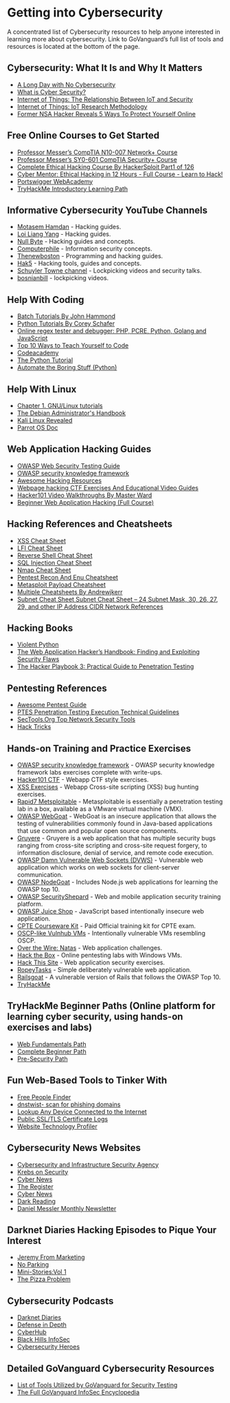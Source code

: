 # Getting into Cybersecurity
A concentrated list of Cybersecurity resources to help anyone interested in learning more about cybersecurity.
Link to GoVanguard’s full list of tools and resources is located at the bottom of the page.


Cybersecurity: What It Is and Why It Matters
----------------------------------------------------------------------------------------------------------------------------------------

  * [A Long Day with No Cybersecurity](https://www.youtube.com/watch?v=PYXdTIwdkj0)
  * [What is Cyber Security?](https://www.youtube.com/watch?v=ooJSgsB5fIE)
  * [Internet of Things: The Relationship Between IoT and Security](https://www.youtube.com/watch?v=LcoEe0LvaBo)
  * [Internet of Things: IoT Research Methodology](https://www.youtube.com/watch?v=iQCaGxnY4LM)
  * [Former NSA Hacker Reveals 5 Ways To Protect Yourself Online](https://www.youtube.com/watch?v=-ni_PWxrsNo)

Free Online Courses to Get Started
----------------------------------------------------------------------------------------------------------------------------------------

  * [Professor Messer’s CompTIA N10-007 Network+ Course](https://www.professormesser.com/network-plus/n10-007/n10-007-training-course/)
  * [Professor Messer’s SY0-601 CompTIA Security+ Course](https://www.professormesser.com/security-plus/sy0-601/sy0-601-video/sy0-601-comptia-security-plus-course/)
  * [Complete Ethical Hacking Course By HackerSploit Part1 of 126](https://www.youtube.com/watch?v=tHd8k54kVs8&list=PLBf0hzazHTGOEuhPQSnq-Ej8jRyXxfYvl)
  * [Cyber Mentor: Ethical Hacking in 12 Hours - Full Course - Learn to Hack!](https://www.youtube.com/watch?v=fNzpcB7ODxQ)
  * [Portswigger WebAcademy](https://portswigger.net/web-security)
  * [TryHackMe Introductory Learning Path](https://tryhackme.com/client/GoVanguard/path/join?code=eose6ewyj2l)

Informative Cybersecurity YouTube Channels 
----------------------------------------------------------------------------------------------------------------------------------------
  
  * [Motasem Hamdan](https://www.youtube.com/channel/UCNSdU_1ehXtGclimTVckHmQ/videos) - Hacking guides.
  * [Loi Liang Yang](https://www.youtube.com/channel/UC1szFCBUWXY3ESff8dJjjzw/videos) - Hacking guides.
  * [Null Byte](https://www.youtube.com/channel/UCgTNupxATBfWmfehv21ym-g) - Hacking guides and concepts.
  * [Computerphile](https://www.youtube.com/user/Computerphile/videos?view=0&sort=p&shelf_id=2) - Information security concepts.
  * [Thenewboston](https://www.youtube.com/user/thenewboston/playlists) - Programming and hacking guides.
  * [Hak5](https://www.youtube.com/user/Hak5Darren/featured) - Hacking tools, guides and concepts.
  * [Schuyler Towne channel](https://www.youtube.com/user/SchuylerTowne/) - Lockpicking videos and security talks.
  * [bosnianbill](https://www.youtube.com/user/bosnianbill) - lockpicking videos.
  
Help With Coding
----------------------------------------------------------------------------------------------------------------------------------------

  * [Batch Tutorials By John Hammond](https://www.youtube.com/playlist?list=PL69BE3BF7D0BB69C4)
  * [Python Tutorials By Corey Schafer](https://www.youtube.com/playlist?list=PL-osiE80TeTt2d9bfVyTiXJA-UTHn6WwU)
  * [Online regex tester and debugger: PHP, PCRE, Python, Golang and JavaScript](https://regex101.com/)
  * [Top 10 Ways to Teach Yourself to Code](https://lifehacker.com/top-10-ways-to-teach-yourself-to-code-1684250889)
  * [Codeacademy](https://www.codecademy.com/)
  * [The Python Tutorial](https://docs.python.org/3/tutorial/index.html)
  * [Automate the Boring Stuff (Python)](https://automatetheboringstuff.com/)

Help With Linux
----------------------------------------------------------------------------------------------------------------------------------------

  * [Chapter 1. GNU/Linux tutorials](https://www.debian.org/doc/manuals/debian-reference/ch01.en.html#_console_basics)
  * [The Debian Administrator's Handbook](https://www.debian.org/doc/manuals/debian-handbook)
  * [Kali Linux Revealed](https://www.kali.org/download-kali-linux-revealed-book/)
  * [Parrot OS Doc]( https://www.parrotsec.org/docs)

Web Application Hacking Guides
----------------------------------------------------------------------------------------------------------------------------------------

  * [OWASP Web Security Testing Guide]( https://owasp.org/www-project-web-security-testing-guide/v42/) 
  * [OWASP security knowledge framework](https://owasp-skf.gitbook.io/asvs-write-ups/)
  * [Awesome Hacking Resources](https://github.com/vitalysim/Awesome-Hacking-Resources)
  * [Webpage hacking CTF Exercises And Educational Video Guides](https://www.hacker101.com/)
  * [Hacker101 Video Walkthroughs By Master Ward](https://www.youtube.com/playlist?list=PLf1HS8uYJ17Kiu26FgMo-vSxXCgGG-0cx)
  * [Beginner Web Application Hacking (Full Course)](https://www.youtube.com/watch?v=24fHLWXGS-M)

Hacking References and Cheatsheets
----------------------------------------------------------------------------------------------------------------------------------------
 
  * [XSS Cheat Sheet](https://n0p.net/penguicon/php_app_sec/mirror/xss.html)
  * [LFI Cheat Sheet](https://highon.coffee/blog/lfi-cheat-sheet/)
  * [Reverse Shell Cheat Sheet](https://highon.coffee/blog/reverse-shell-cheat-sheet/)
  * [SQL Injection Cheat Sheet](https://www.invicti.com/blog/web-security/sql-injection-cheat-sheet/)
  * [Nmap Cheat Sheet](https://highon.coffee/blog/nmap-cheat-sheet/)
  * [Pentest Recon And Enu Cheatsheet](https://highon.coffee/blog/penetration-testing-tools-cheat-sheet/#recon-and-enumeration)
  * [Metasploit Payload Cheatsheet](https://netsec.ws/?p=331)
  * [Multiple Cheatsheets By Andrewjkerr](https://github.com/andrewjkerr/security-cheatsheets)
  * [Subnet Cheat Sheet Subnet Cheat Sheet – 24 Subnet Mask, 30, 26, 27, 29, and other IP Address CIDR Network References](freecodecamp.org)

Hacking Books
----------------------------------------------------------------------------------------------------------------------------------------

  * [Violent Python]( https://www.amazon.com/Violent-Python-Cookbook-Penetration-Engineers/dp/1597499579/ref=sr_1_1?crid=2COVPNF276816)
  * [The Web Application Hacker’s Handbook: Finding and Exploiting Security Flaws]( https://www.amazon.com/Web-Application-Hackers-Handbook-Exploiting/dp/1118026470/ref=sr_1_1?crid=7OOX2YCQSL1P)
  * [The Hacker Playbook 3: Practical Guide to Penetration Testing](https://www.amazon.com/Hacker-Playbook-Practical-Penetration-Testing/dp/1980901759/ref=sr_1_1?crid=3L6TXCLRK92HM)

Pentesting References
----------------------------------------------------------------------------------------------------------------------------------------

  * [Awesome Pentest Guide](https://github.com/enaqx/awesome-pentest)
  * [PTES Penetration Testing Execution Technical Guidelines](http://www.pentest-standard.org/index.php/PTES_Technical_Guidelines)
  * [SecTools.Org Top Network Security Tools](https://crazzycop.blogspot.com/2017/03/parrot-os-bash-command-line.html)
  * [Hack Tricks]( https://book.hacktricks.xyz/)

Hands-on Training and Practice Exercises
----------------------------------------------------------------------------------------------------------------------------------------
 
  * [OWASP security knowledge framework](https://owasp-skf.gitbook.io/asvs-write-ups/) - OWASP security knowledge framework labs exercises complete with write-ups.
  * [Hacker101 CTF](https://ctf.hacker101.com/) - Webapp CTF style exercises.
  * [XSS Exercises](https://xss-game.appspot.com/) - Webapp Cross-site scripting (XSS) bug hunting exercises.
  * [Rapid7 Metsploitable](https://information.rapid7.com/download-metasploitable-2017.html?LS=1631875&CS=web) - Metasploitable is essentially a penetration testing lab in a box, available as a VMware virtual machine (VMX).
  * [OWASP WebGoat](https://owasp.org/www-project-webgoat/) - WebGoat is an insecure application that allows the testing of vulnerabilities commonly found in Java-based applications that use common and popular open source components.
  * [Gruyere](https://google-gruyere.appspot.com/) - Gruyere is a web application that has multiple security bugs ranging from cross-site scripting and cross-site request forgery, to information disclosure, denial of service, and remote code execution.
  * [OWASP Damn Vulnerable Web Sockets (DVWS)](https://github.com/interference-security/DVWS/) - Vulnerable web application which works on web sockets for client-server communication.
  * [OWASP NodeGoat](https://github.com/OWASP/NodeGoat/) - Includes Node.js web applications for learning the OWASP top 10.
  * [OWASP SecurityShepard](https://github.com/OWASP/SecurityShepherd/) - Web and mobile application security training platform.
  * [OWASP Juice Shop](https://github.com/bkimminich/juice-shop/) - JavaScript based intentionally insecure web application.
  * [CPTE Courseware Kit](https://www.mile2.com/ebooks/) - Paid Official training kit for CPTE exam.
  * [OSCP-like Vulnhub VMs](https://www.abatchy.com/2017/02/oscp-like-vulnhub-vms) - Intentionally vulnerable VMs resembling OSCP.
  * [Over the Wire: Natas](http://overthewire.org/wargames/natas/) - Web application challenges.
  * [Hack the Box](https://www.hackthebox.eu/) - Online pentesting labs with Windows VMs.
  * [Hack This Site](https://www.hackthissite.org/) - Web application security exercises.
  * [RopeyTasks](https://github.com/iriusrisk/RopeyTasks) - Simple deliberately vulnerable web application.
  * [Railsgoat](https://github.com/OWASP/railsgoat) - A vulnerable version of Rails that follows the OWASP Top 10.
  * [TryHackMe](https://tryhackme.com/)

TryHackMe Beginner Paths (Online platform for learning cyber security, using hands-on exercises and labs)
----------------------------------------------------------------------------------------------------------------------------------------

  * [Web Fundamentals Path](https://tryhackme.com/path/outline/web)
  * [Complete Beginner Path](https://tryhackme.com/path/outline/beginner)
  * [Pre-Security Path](https://tryhackme.com/path/outline/presecurity)

Fun Web-Based Tools to Tinker With
---------------------------------------------------------------------------------------------------------------------------------------

  * [Free People Finder]( https://www.truepeoplesearch.com/)
  * [dnstwist- scan for phishing domains](https://dnstwist.it/)
  * [Lookup Any Device Connected to the Internet](https://www.shodan.io/)
  * [Public  SSL/TLS Certificate Logs](https://cert.sh)
  * [Website Technology Profiler](http://builtwith.com)

Cybersecurity News Websites
----------------------------------------------------------------------------------------------------------------------------------------

  * [Cybersecurity and Infrastructure Security Agency](https://www.cisa.gov/uscert/)
  * [Krebs on Security](https://krebsonsecurity.com/)
  * [Cyber News](https://cybernews.com/)
  * [The Register](https://www.theregister.com/)
  * [Cyber News](https://www.reddit.com/r/CyberNews/)
  * [Dark Reading](https://www.darkreading.com/)
  * [Daniel Messler Monthly Newsletter](https://danielmiessler.com/newsletter/)

  Darknet Diaries Hacking Episodes to Pique Your Interest
----------------------------------------------------------------------------------------------------------------------------------------

  * [Jeremy From Marketing](https://darknetdiaries.com/episode/36)
  * [No Parking](https://darknetdiaries.com/episode/40)
  * [Mini-Stories:Vol 1](https://darknetdiaries.com/episode/22/)
  * [The Pizza Problem](https://darknetdiaries.com/episode/97/)

Cybersecurity Podcasts
----------------------------------------------------------------------------------------------------------------------------------------

  * [Darknet Diaries](https://darknetdiaries.com/)
  * [Defense in Depth](https://cisoseries.com/category/podcast/defense-in-depth/)
  * [CyberHub](https://www.cyberhubpodcast.com/)
  * [Black Hills InfoSec](https://www.blackhillsinfosec.com/podcasts/)
  * [Cybersecurity Heroes](https://cybersecurityheroes.sounder.fm/)


  Detailed GoVanguard Cybersecurity Resources
----------------------------------------------------------------------------------------------------------------------------------------

  * [List of Tools Utilized by GoVanguard for Security Testing](https://github.com/GoVanguard/main-security-testing-tools)
  * [The Full GoVanguard InfoSec Encyclopedia](https://github.com/GoVanguard/list-infosec-encyclopedia)
